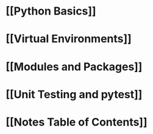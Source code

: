 # [[Python Basics]]

# [[Virtual Environments]]
# [[Modules and Packages]]
# [[Unit Testing and pytest]]




# [[Notes Table of Contents]]